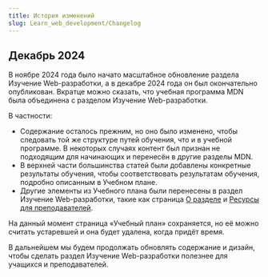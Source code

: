 ```yaml
---
title: История изменений
slug: Learn_web_development/Changelog
---
```


## Декабрь 2024

В ноябре 2024 года было начато масштабное обновление раздела Изучение Web-разработки, а в декабре 2024 года он был окончательно опубликован. Вкратце можно сказать, что учебная программа MDN была объединена с разделом Изучение Web-разработки.

В частности:

- Содержание осталось прежним, но оно было изменено, чтобы следовать той же структуре путей обучения, что и в учебной программе. В некоторых случаях контент был признан не подходящим для начинающих  и перенесён в другие разделы MDN.
- В верхней части большинства статей были добавлены конкретные результаты обучения, чтобы соответствовать результатам обучения, подробно описанным в Учебном плане.
- Другие элементы из Учебного плана были перенесены в раздел Изучение Web-разработки, такие как страница [О разделе](/ru/docs/Learn_web_development/About) и [Ресурсы для преподавателей](/ru/docs/Learn_web_development/Educators).

На данный момент страница «Учебный план» сохраняется, но её можно считать устаревшей и она будет удалена, когда придёт время.

В дальнейшем мы будем продолжать обновлять содержание и дизайн, чтобы сделать раздел Изучение Web-разработки полезнее для учащихся и преподавателей.
